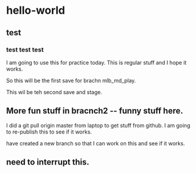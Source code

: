# hello-world
## test ##
### test test test ###


I am going to use this for practice today.  This is regular stuff and I hope it works.

So this will be the first save for brachn mlb_md_play.

This wil be teh second save and stage.

## More fun stuff in bracnch2  -- funny stuff here.
I did a git pull origin master from laptop to get stuff from github.  I am going to re-publish this to see if it works.

 have created a new branch so that I can work on this and see if it works.  
 ## need to interrupt this.